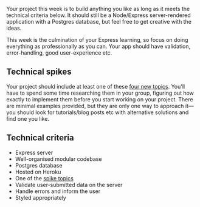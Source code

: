 Your project this week is to build anything you like as long as it meets the technical criteria below. It should still be a Node/Express server-rendered application with a Postgres database, but feel free to get creative with the ideas.

This week is the culmination of your Express learning, so focus on doing everything as professionally as you can. Your app should have validation, error-handling, good user-experience etc.

## Technical spikes

Your project should include at least one of these [four new topics](../spikes). You'll have to spend some time researching them in your group, figuring out how exactly to implement them before you start working on your project. There are minimal examples provided, but they are only one way to approach it—you should look for tutorials/blog posts etc with alternative solutions and find one you like.

## Technical criteria

- Express server
- Well-organised modular codebase
- Postgres database
- Hosted on Heroku
- One of the [spike topics](../spikes)
- Validate user-submitted data on the server
- Handle errors and inform the user
- Styled appropriately
